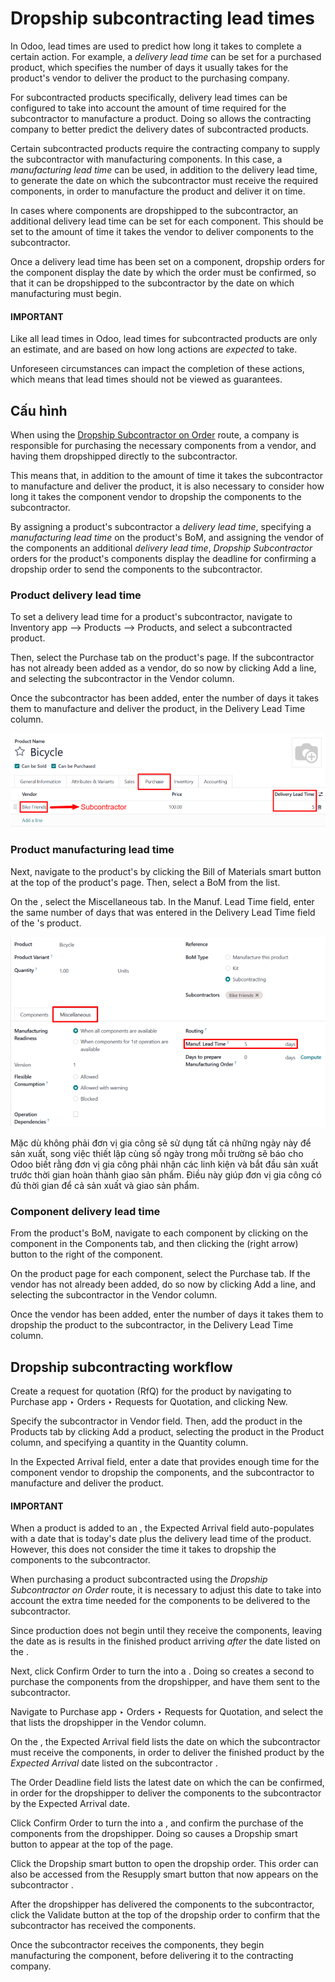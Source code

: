 # Dropship subcontracting lead times

In Odoo, lead times are used to predict how long it takes to complete a certain action. For example,
a *delivery lead time* can be set for a purchased product, which specifies the number of days it
usually takes for the product's vendor to deliver the product to the purchasing company.

For subcontracted products specifically, delivery lead times can be configured to take into account
the amount of time required for the subcontractor to manufacture a product. Doing so allows the
contracting company to better predict the delivery dates of subcontracted products.

Certain subcontracted products require the contracting company to supply the subcontractor with
manufacturing components. In this case, a *manufacturing lead time* can be used, in addition to the
delivery lead time, to generate the date on which the subcontractor must receive the required
components, in order to manufacture the product and deliver it on time.

In cases where components are dropshipped to the subcontractor, an additional delivery lead time
can be set for each component. This should be set to the amount of time it takes the vendor to
deliver components to the subcontractor.

Once a delivery lead time has been set on a component, dropship orders for the component display the
date by which the order must be confirmed, so that it can be dropshipped to the subcontractor by the
date on which manufacturing must begin.

#### IMPORTANT
Like all lead times in Odoo, lead times for subcontracted products are only an estimate, and are
based on how long actions are *expected* to take.

Unforeseen circumstances can impact the completion of these actions, which means that lead times
should not be viewed as guarantees.

## Cấu hình

When using the [Dropship Subcontractor on Order](subcontracting_dropship.md) route, a company is
responsible for purchasing the necessary components from a vendor, and having them dropshipped
directly to the subcontractor.

This means that, in addition to the amount of time it takes the subcontractor to manufacture and
deliver the product, it is also necessary to consider how long it takes the component vendor to
dropship the components to the subcontractor.

By assigning a product's subcontractor a *delivery lead time*, specifying a *manufacturing lead
time* on the product's BoM, and assigning the vendor of the components an additional *delivery lead
time*, *Dropship Subcontractor* orders for the product's components display the deadline for
confirming a dropship order to send the components to the subcontractor.

### Product delivery lead time

To set a delivery lead time for a product's subcontractor, navigate to Inventory app -->
Products --> Products, and select a subcontracted product.

Then, select the Purchase tab on the product's page. If the subcontractor has not
already been added as a vendor, do so now by clicking Add a line, and selecting the
subcontractor in the Vendor column.

Once the subcontractor has been added, enter the number of days it takes them to manufacture and
deliver the product, in the Delivery Lead Time column.

![The Delivery Lead Time field for a subcontractor, on the Purchase tab of a product page.](../../../../.gitbook/assets/delivery-lead-time1.png)

### Product manufacturing lead time

Next, navigate to the product's  by clicking the Bill of Materials smart button at
the top of the product's page. Then, select a BoM from the list.

On the , select the Miscellaneous tab. In the Manuf. Lead Time field,
enter the same number of days that was entered in the Delivery Lead Time field of the
's product.

![The Manuf. Lead Time field on a product's BoM.](../../../../.gitbook/assets/manufacturing-lead-time.png)

Mặc dù không phải đơn vị gia công sẽ sử dụng tất cả những ngày này để sản xuất, song việc thiết lập cùng số ngày trong mỗi trường sẽ báo cho Odoo biết rằng đơn vị gia công phải nhận các linh kiện và bắt đầu sản xuất trước thời gian hoàn thành giao sản phẩm. Điều này giúp đơn vị gia công có đủ thời gian để cả sản xuất và giao sản phẩm.

### Component delivery lead time

From the product's BoM, navigate to each component by clicking on the component in the
Components tab, and then clicking the <i class="oi oi-arrow-right"></i> (right arrow)
button to the right of the component.

On the product page for each component, select the Purchase tab. If the vendor has not
already been added, do so now by clicking Add a line, and selecting the subcontractor in
the Vendor column.

Once the vendor has been added, enter the number of days it takes them to dropship the product to
the subcontractor, in the Delivery Lead Time column.

## Dropship subcontracting workflow

Create a request for quotation (RfQ) for the product by navigating to Purchase app
‣ Orders ‣ Requests for Quotation, and clicking New.

Specify the subcontractor in Vendor field. Then, add the product in the
Products tab by clicking Add a product, selecting the product in the
Product column, and specifying a quantity in the Quantity column.

In the Expected Arrival field, enter a date that provides enough time for the component
vendor to dropship the components, and the subcontractor to manufacture and deliver the product.

#### IMPORTANT
When a product is added to an , the Expected Arrival field auto-populates with a
date that is today's date plus the delivery lead time of the product. However, this does not
consider the time it takes to dropship the components to the subcontractor.

When purchasing a product subcontracted using the *Dropship Subcontractor on Order* route, it is
necessary to adjust this date to take into account the extra time needed for the components to be
delivered to the subcontractor.

Since production does not begin until they receive the components, leaving the date as is results
in the finished product arriving *after* the date listed on the .

Next, click Confirm Order to turn the  into a . Doing so creates a second 
to purchase the components from the dropshipper, and have them sent to the subcontractor.

Navigate to Purchase app ‣ Orders ‣ Requests for Quotation, and select the
 that lists the dropshipper in the Vendor column.

On the , the Expected Arrival field lists the date on which the subcontractor must
receive the components, in order to deliver the finished product by the *Expected Arrival* date
listed on the subcontractor .

The Order Deadline field lists the latest date on which the  can be confirmed, in
order for the dropshipper to deliver the components to the subcontractor by the Expected
Arrival date.

Click Confirm Order to turn the  into a , and confirm the purchase of the
components from the dropshipper. Doing so causes a Dropship smart button to appear at
the top of the page.

Click the Dropship smart button to open the dropship order. This order can also be
accessed from the Resupply smart button that now appears on the subcontractor .

After the dropshipper has delivered the components to the subcontractor, click the
Validate button at the top of the dropship order to confirm that the subcontractor has
received the components.

Once the subcontractor receives the components, they begin manufacturing the component, before
delivering it to the contracting company.
